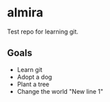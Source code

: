 # almira
Test repo for learning git.

## Goals
* Learn git
* Adopt a dog
* Plant a tree
* Change the world
"New line 1" 
